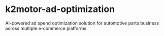# k2motor-ad-optimization
AI-powered ad spend optimization solution for automotive parts business across multiple e-commerce platforms
